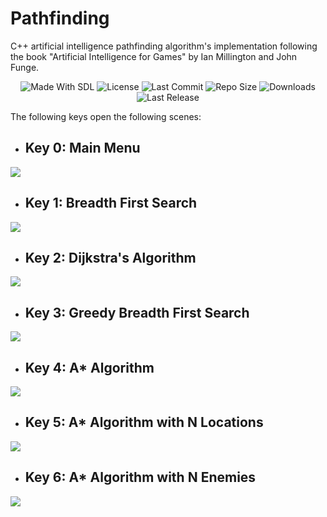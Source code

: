 # Pathfinding

C++ artificial intelligence pathfinding algorithm's implementation following the book "Artificial Intelligence for Games" by Ian Millington and John Funge.

<p align="center">
  <a>
    <img alt="Made With SDL" src="https://img.shields.io/badge/made%20with-SDL-57b9d3.svg?logo=CPlusPlus">
  </a>
  <a>
    <img alt="License" src="https://img.shields.io/github/license/JoanStinson/Pathfinding?logo=github">
  </a>
  <a>
    <img alt="Last Commit" src="https://img.shields.io/github/last-commit/JoanStinson/Pathfinding?logo=Mapbox&color=orange">
  </a>
  <a>
    <img alt="Repo Size" src="https://img.shields.io/github/repo-size/JoanStinson/Pathfinding?logo=VirtualBox">
  </a>
  <a>
    <img alt="Downloads" src="https://img.shields.io/github/downloads/JoanStinson/Pathfinding/total?color=brightgreen">
  </a>
  <a>
    <img alt="Last Release" src="https://img.shields.io/github/v/release/JoanStinson/Pathfinding?include_prereleases&logo=Dropbox&color=yellow">
  </a>
</p>

The following keys open the following scenes:

- ## Key 0: Main Menu
![](mainmenu.PNG)

- ## Key 1: Breadth First Search
![](https://github.com/JoanStinson/Pathfinding/blob/master/Pathfinding%20GIFs/bfs.gif)

- ## Key 2: Dijkstra's Algorithm
![](https://github.com/JoanStinson/Pathfinding/blob/master/Pathfinding%20GIFs/dijkstra.gif)

- ## Key 3: Greedy Breadth First Search
![](https://github.com/JoanStinson/Pathfinding/blob/master/Pathfinding%20GIFs/gbfs.gif)

- ## Key 4: A* Algorithm
![](https://github.com/JoanStinson/Pathfinding/blob/master/Pathfinding%20GIFs/astar.gif)

- ## Key 5: A* Algorithm with N Locations
![](https://github.com/JoanStinson/Pathfinding/blob/master/Pathfinding%20GIFs/astarNlocations.gif)

- ## Key 6: A* Algorithm with N Enemies
![](https://github.com/JoanStinson/Pathfinding/blob/master/Pathfinding%20GIFs/astarNenemies.gif)
